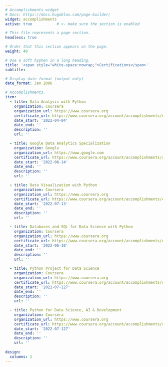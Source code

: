 ```yaml
---
# Accomplishments widget
# Docs: https://docs.hugoblox.com/page-builder/
widget: accomplishments
active: true           # <- make sure the section is enabled

# This file represents a page section.
headless: true

# Order that this section appears on the page.
weight: 40

# Use a soft hyphen in a long heading.
title: '<span style="white-space:nowrap;">Certifications</span>'
subtitle:

# Display date format (output only)
date_format: Jan 2006

# Accomplishments.
item:
  - title: Data Analysis with Python
    organization: Coursera
    organization_url: https://www.coursera.org
    certificate_url: https://www.coursera.org/account/accomplishments/certificate/YWGRY4MF4FYB
    date_start: '2022-04-04'     
    date_end: ''
    description: ''
    url: ''

  - title: Google Data Analytics Specialization
    organization: Google
    organization_url: https://www.google.com
    certificate_url: https://www.coursera.org/account/accomplishments/specialization/certificate/H56EU7MU8S23
    date_start: '2022-06-14'
    date_end: ''
    description: ''
    url: ''

  - title: Data Visualization with Python
    organization: Coursera
    organization_url: https://www.coursera.org
    certificate_url: https://www.coursera.org/account/accomplishments/certificate/FYTCBA2QTGGE
    date_start: '2022-07-13'
    date_end: ''
    description: ''
    url: ''

  - title: Databases and SQL for Data Science with Python
    organization: Coursera
    organization_url: https://www.coursera.org
    certificate_url: https://www.coursera.org/account/accomplishments/certificate/66FNQCETDXFW
    date_start: '2022-06-10'
    date_end: ''
    description: ''
    url: ''

  - title: Python Project for Data Science
    organization: Coursera
    organization_url: https://www.coursera.org
    certificate_url: https://www.coursera.org/account/accomplishments/certificate/KBRC39QBETPS
    date_start: '2022-07-127'
    date_end: ''
    description: ''
    url: ''

  - title: Python for Data Science, AI & Development
    organization: Coursera
    organization_url: https://www.coursera.org
    certificate_url: https://www.coursera.org/account/accomplishments/certificate/QEDAP4K35VXK
    date_start: '2022-07-127'
    date_end: ''
    description: ''
    url: ''
    
design:
  columns: 1
---
```

